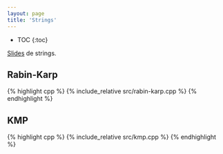 ```yaml
---
layout: page
title: 'Strings'
---
```




* TOC
{:toc}


[Slides](assets/casamento-de-padroes.pdf) de strings.


## Rabin-Karp

{% highlight cpp %}
{% include_relative src/rabin-karp.cpp %}
{% endhighlight %}


## KMP

{% highlight cpp %}
{% include_relative src/kmp.cpp %}
{% endhighlight %}